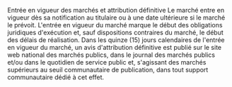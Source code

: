 Entrée en vigueur des marchés et attribution définitive
Le marché entre en vigueur dès sa notification au titulaire ou à une
date ultérieure si le marché le prévoit. L'entrée en vigueur du marché
marque le début des obligations juridiques d'exécution et, sauf
dispositions contraires du marché, le début des délais de réalisation.
Dans les quinze (15) jours calendaires de l'entrée en vigueur du
marché, un avis d'attribution définitive est publié sur le site web
national des marchés publics, dans le journal des marchés publics et/ou
dans le quotidien de service public et, s'agissant des marchés
supérieurs au seuil communautaire de publication, dans tout support
communautaire dédié à cet effet.